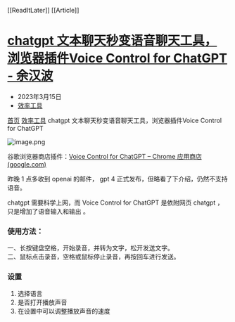 [[ReadItLater]] [[Article]]

# [chatgpt 文本聊天秒变语音聊天工具，浏览器插件Voice Control for ChatGPT - 余汉波](https://www.sanrenjz.com/2023/03/15/chatgpt-%e6%96%87%e6%9c%ac%e8%81%8a%e5%a4%a9%e7%a7%92%e5%8f%98%e8%af%ad%e9%9f%b3%e8%81%8a%e5%a4%a9%e5%b7%a5%e5%85%b7%ef%bc%8c%e6%b5%8f%e8%a7%88%e5%99%a8%e6%8f%92%e4%bb%b6voice-control-for-chatgpt/)

-   2023年3月15日
-   [效率工具](https://www.sanrenjz.com/category/%e6%95%88%e7%8e%87%e5%b7%a5%e5%85%b7/)

[首页](https://www.sanrenjz.com/) [效率工具](https://www.sanrenjz.com/category/%e6%95%88%e7%8e%87%e5%b7%a5%e5%85%b7/) chatgpt 文本聊天秒变语音聊天工具，浏览器插件Voice Control for ChatGPT

![image.png](Read%20It%20Later/百宝箱/image.png)

谷歌浏览器商店插件：[Voice Control for ChatGPT – Chrome 应用商店 (google.com)](https://chrome.google.com/webstore/detail/voice-control-for-chatgpt/eollffkcakegifhacjnlnegohfdlidhn)

昨晚 1 点多收到 openai 的邮件， gpt 4 正式发布，但略看了下介绍，仍然不支持语音。

chatgpt 需要科学上网，而 Voice Control for ChatGPT 是依附网页 chatgpt ，只是增加了语音输入和输出 。

### 使用方法：

一、长按键盘空格，开始录音，并转为文字，松开发送文字。  
二、鼠标点击录音，空格或鼠标停止录音，再按回车进行发送。

### 设置

1.  选择语言
2.  是否打开播放声音
3.  在设置中可以调整播放声音的速度